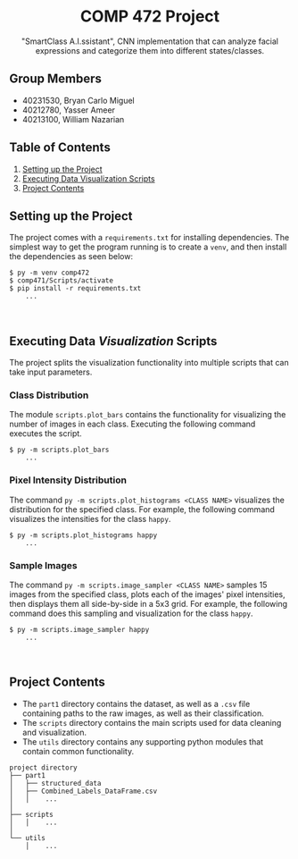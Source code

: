
<div align="center">
    <p align="center">
        <h1 align="center">COMP 472 Project</h1>
        "SmartClass A.I.ssistant", CNN implementation that can analyze facial expressions and categorize them into 
        different states/classes.
        <br>
    </p>
</div>

## Group Members
- 40231530, Bryan Carlo Miguel
- 40212780, Yasser Ameer
- 40213100, William Nazarian

## Table of Contents
1. [Setting up the Project](#setting-up-the-project)
2. [Executing Data Visualization Scripts](#setting-up-the-project)
2. [Project Contents](#project-contents)

## Setting up the Project
The project comes with a `requirements.txt` for installing dependencies. The simplest way to get the program running is
to create a `venv`, and then install the dependencies as seen below:
```
$ py -m venv comp472
$ comp471/Scripts/activate
$ pip install -r requirements.txt
    ...
```

<br>

## Executing Data *Visualization* Scripts
The project splits the visualization functionality into multiple scripts that can take input parameters.

### Class Distribution
The module `scripts.plot_bars` contains the functionality for visualizing the number of images in each class. Executing 
the following command executes the script.
```
$ py -m scripts.plot_bars
    ...
```

### Pixel Intensity Distribution 
The command `py -m scripts.plot_histograms <CLASS NAME>` visualizes the distribution for the specified class. For example, the
following command visualizes the intensities for the class `happy`.
```
$ py -m scripts.plot_histograms happy 
    ...
```

### Sample Images 
The command `py -m scripts.image_sampler <CLASS NAME>` samples 15 images from the specified class, plots each of the 
images' pixel intensities, then displays them all side-by-side in a 5x3 grid. For example, the following command 
does this sampling and visualization for the class `happy`.
```
$ py -m scripts.image_sampler happy 
    ...
```

<br>

## Project Contents
- The `part1` directory contains the dataset, as well as a `.csv` file containing paths to the raw images, as well as their classification.
- The `scripts` directory contains the main scripts used for data cleaning and visualization.
- The `utils` directory contains any supporting python modules that contain common functionality.
```
project directory
├── part1 
│   ├── structured_data 
│   ├── Combined_Labels_DataFrame.csv 
│   │    ... 
│
├── scripts 
│   │    ... 
│
└── utils 
    │    ... 

```

